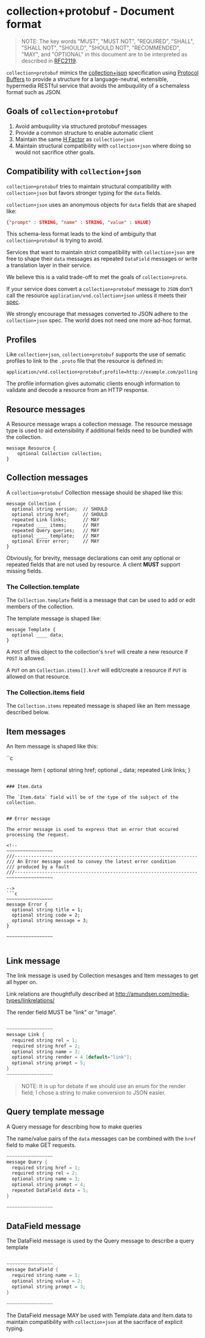 <!--

~~~~~~~~~~~~~~~~~
///===================================================================
/// Collection+Protobuf messages
///===================================================================
package collection;

// Documentation can be found at
// <https://github.com/ericmoritz/collection-protobuf/>
~~~~~~~~~~~~~~~~~


-->

# collection+protobuf - Document format

> NOTE: The key words "MUST", "MUST NOT", "REQUIRED", "SHALL", "SHALL
> NOT", "SHOULD", "SHOULD NOT", "RECOMMENDED", "MAY", and "OPTIONAL"
> in this document are to be interpreted as described in
> [RFC2119](http://tools.ietf.org/html/rfc2119).

`collection+protobuf` mimics the
[collection+json](http://amundsen.com/media-types/collection/format/)
specification using
[Protocol Buffers](https://developers.google.com/protocol-buffers/docs/overview)
to provide a structure for a language-neutral, extensible, hypermedia
RESTful service that avoids the ambuquility of a schemaless format
such as JSON.

## Goals of `collection+protobuf`

1. Avoid ambuquility via structured protobuf messages
2. Provide a common structure to enable automatic client
3. Maintain the same [H Factor](http://amundsen.com/hypermedia/hfactor/) as
   `collection+json`
4. Maintain structural compatibility with `collection+json` where doing
   so would not sacrifice other goals.

## Compatibility with `collection+json`

`collection+protobuf` tries to maintain structural compatibility with
`collection+json` but favors stronger typing for the `data` fields.

`collection+json` uses an anonymous objects for `data` fields that are
shaped like:

```json
{"prompt" : STRING, "name" : STRING, "value" : VALUE}
```

This schema-less format leads to the kind of ambiguity that
`collection+protobuf` is trying to avoid.

Services that want to maintain strict compatibility with
`collection+json` are free to shape their `data` messages as repeated
`DataField` messages or write a translation layer in their service.

We believe this is a valid trade-off to met the goals of
`collection+proto`.

If your service does convert a `collection+protobuf` message to `JSON`
don't call the resource `application/vnd.collection+json` unless it
meets their
[spec](http://amundsen.com/media-types/collection/format/).

We strongly encourage that messages converted to JSON adhere to the
`collection+json` spec.  The world does not need one more ad-hoc
format.

## Profiles

Like `collection+json`, `collection+protobuf` supports the use of
sematic profiles to link to the `.proto` file that the resource is
defined in:

    application/vnd.collection+protobuf;profile=http://example.com/polling.proto#polling.QuestionCollection

The profile information gives automatic clients enough information to
validate and decode a resource from an HTTP response.

## Resource messages

A Resource message wraps a collection message.  The resource
message type is used to aid extensibility if additional fields need
to be bundled with the collection. 

    message Resource {
        optional Collection collection; 
    }

## Collection messages

A `collection+protobuf` Collection message should be shaped like
this:

    message Collection {
	  optional string version;  // SHOULD
      optional string href;		// SHOULD
      repeated Link links;		// MAY
      repeated ____ items;		// MAY
      repeated Query queries;	// MAY
      optional ____ template;	// MAY
      optional Error error;		// MAY
    }


Obviously, for brevity, message declarations can omit any optional or
repeated fields that are not used by resource.  A client **MUST** support
missing fields.

### The Collection.template

The `Collection.template` field is a message that can be used to add
or edit members of the collection.

The template message is shaped like:

    message Template {
      optional ____ data;
    }
    
A `POST` of this object to the collection's `href` will create a new
resource if `POST` is allowed.

A `PUT` on an `Collection.items[].href` will edit/create a resource
if `PUT` is allowed on that resource.

### The Collection.items field

The `Collection.items` repeated message is shaped like an Item message
described below.


## Item messages

An Item message is shaped like this:

``c 

message Item {
  optional string href;
  optional _ data;
  repeated Link links;
}

```

### Item.data

The `Item.data` field will be of the type of the subject of the
collection.


## Error message

The error message is used to express that an error that occured
processing the request.

<!-- 
~~~~~~~~~~~~~~~~~
///-------------------------------------------------------------------
/// An Error message used to convey the latest error condition
/// produced by a fault
///-------------------------------------------------------------------
~~~~~~~~~~~~~~~~~

-->
```c
~~~~~~~~~~~~~~~~~
message Error {
  optional string title = 1;
  optional string code = 2;
  optional string message = 3;
}

~~~~~~~~~~~~~~~~~


```

## Link message

The link message is used by Collection mesasges and Item messages to
get all hyper on.

Link relations are thoughtfully described at
http://amundsen.com/media-types/linkrelations/

The render field MUST be "link" or "image".

<!--
~~~~~~~~~~~~~~~~~
///-------------------------------------------------------------------
/// A Link message for Collection.links & Item.links
///
/// To get all hyper on.
/// List of official link relations:
/// http://www.iana.org/assignments/link-relations/link-relations.xhtml
///-------------------------------------------------------------------
~~~~~~~~~~~~~~~~~

-->
```c

~~~~~~~~~~~~~~~~~
message Link {
  required string rel = 1;
  required string href = 2;
  optional string name = 3;
  optional string render = 4 [default="link"];
  optional string prompt = 5;
}
~~~~~~~~~~~~~~~~~

```

> NOTE: It is up for debate if we should use an enum for the render
> field; I chose a string to make conversion to JSON easier.

## Query template message

A Query message for describing how to make queries

The name/value pairs of the `data` messages can be combined with the
`href` field to make GET requests.

<!--
~~~~~~~~~~~~~~~~~
///-------------------------------------------------------------------
/// A Query message for describing how to make queries
///
/// The name/value pairs of the `data` messages can be combined with the
/// `href` field to make GET requests.
///-------------------------------------------------------------------
~~~~~~~~~~~~~~~~~


-->

```c
~~~~~~~~~~~~~~~~~
message Query {
  required string href = 1;
  required string rel = 2;
  optional string name = 3;
  optional string prompt = 4;
  repeated DataField data = 5;
}

~~~~~~~~~~~~~~~~~


```

## DataField message
    
The DataField message is used by the Query message to describe a query template

<!--
~~~~~~~~~~~~~~~~~
///-------------------------------------------------------------------
/// The DataField message is used by the Query message to describe a
/// query template
///-------------------------------------------------------------------

~~~~~~~~~~~~~~~~~


-->

```c

~~~~~~~~~~~~~~~~~
message DataField {
  required string name = 1;
  optional string value = 2;
  optional string prompt = 3;
}

~~~~~~~~~~~~~~~~~


```

The DataField message MAY be used with Template.data and Item.data to maintain
compatibility with `collection+json` at the sacriface of explicit typing.

